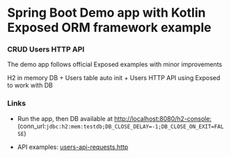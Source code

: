 # Spring Boot Demo app with Kotlin Exposed ORM framework example

### CRUD Users HTTP API
The demo app follows official Exposed examples with minor improvements

H2 in memory DB + Users table auto init + Users HTTP API using Exposed to work with DB

### Links

* Run the app, then DB available at [http://localhost:8080/h2-console:](http://localhost:8080/h2-console)
(conn_url:`jdbc:h2:mem:testdb;DB_CLOSE_DELAY=-1;DB_CLOSE_ON_EXIT=FALSE`)

* API examples: [users-api-requests.http](users-api-requests.http)


